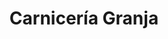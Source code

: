 ---
title: "Carnicería Granja"
url: /ciudad-autonoma-de-buenos-aires/carniceria-granja/
shop: Metzgerei
---